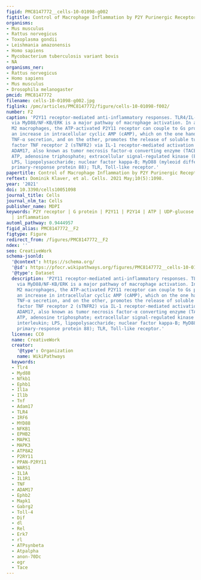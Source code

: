 ```yaml
---
figid: PMC8147772__cells-10-01098-g002
figtitle: Control of Macrophage Inflammation by P2Y Purinergic Receptors
organisms:
- Mus musculus
- Rattus norvegicus
- Toxoplasma gondii
- Leishmania amazonensis
- Homo sapiens
- Mycobacterium tuberculosis variant bovis
- NA
organisms_ner:
- Rattus norvegicus
- Homo sapiens
- Mus musculus
- Drosophila melanogaster
pmcid: PMC8147772
filename: cells-10-01098-g002.jpg
figlink: /pmc/articles/PMC8147772/figure/cells-10-01098-f002/
number: F2
caption: 'P2Y11 receptor-mediated anti-inflammatory responses. TLR4/IL-1R signaling
  via MyD88/NF-KB/ERK is a major pathway of macrophage activation. In anti-inflammatory
  M2 macrophages, the ATP-activated P2Y11 receptor can couple to Gs proteins causing
  an increase in intracellular cyclic AMP (cAMP), which on the one hand blocks TLR4-induced
  TNF-α secretion, and on the other, promotes the release of soluble tumor necrosis
  factor TNF receptor 2 (sTNFR2) via IL-1 receptor-mediated activation of metalloprotease
  ADAM17, also known as tumor necrosis factor-α converting enzyme (TACE). Abbreviations:
  ATP, adenosine triphosphate; extracellular signal-regulated kinase (ERK); IL, interleukin;
  LPS, lipopolysaccharide; nuclear factor kappa-Β; MyD88 (myleoid differentiation
  primary-response protein 88); TLR, Toll-like receptor.'
papertitle: Control of Macrophage Inflammation by P2Y Purinergic Receptors.
reftext: Dominik Klaver, et al. Cells. 2021 May;10(5):1098.
year: '2021'
doi: 10.3390/cells10051098
journal_title: Cells
journal_nlm_ta: Cells
publisher_name: MDPI
keywords: P2Y receptor | G protein | P2Y11 | P2Y14 | ATP | UDP-glucose | macrophage
  | inflammation
automl_pathway: 0.9444957
figid_alias: PMC8147772__F2
figtype: Figure
redirect_from: /figures/PMC8147772__F2
ndex: ''
seo: CreativeWork
schema-jsonld:
  '@context': https://schema.org/
  '@id': https://pfocr.wikipathways.org/figures/PMC8147772__cells-10-01098-g002.html
  '@type': Dataset
  description: 'P2Y11 receptor-mediated anti-inflammatory responses. TLR4/IL-1R signaling
    via MyD88/NF-KB/ERK is a major pathway of macrophage activation. In anti-inflammatory
    M2 macrophages, the ATP-activated P2Y11 receptor can couple to Gs proteins causing
    an increase in intracellular cyclic AMP (cAMP), which on the one hand blocks TLR4-induced
    TNF-α secretion, and on the other, promotes the release of soluble tumor necrosis
    factor TNF receptor 2 (sTNFR2) via IL-1 receptor-mediated activation of metalloprotease
    ADAM17, also known as tumor necrosis factor-α converting enzyme (TACE). Abbreviations:
    ATP, adenosine triphosphate; extracellular signal-regulated kinase (ERK); IL,
    interleukin; LPS, lipopolysaccharide; nuclear factor kappa-Β; MyD88 (myleoid differentiation
    primary-response protein 88); TLR, Toll-like receptor.'
  license: CC0
  name: CreativeWork
  creator:
    '@type': Organization
    name: WikiPathways
  keywords:
  - Tlr4
  - Myd88
  - Nfkb1
  - Ephb1
  - Il1a
  - Il1b
  - Tnf
  - Adam17
  - TLR4
  - IRF6
  - MYD88
  - NFKB1
  - EPHB2
  - MAPK1
  - MAPK3
  - ATP8A2
  - P2RY11
  - PPAN-P2RY11
  - WARS1
  - IL1A
  - IL1R1
  - TNF
  - ADAM17
  - Ephb2
  - Mapk1
  - Gabrg2
  - Toll-4
  - Dif
  - dl
  - Rel
  - Erk7
  - rl
  - ATPsynbeta
  - Atpalpha
  - anon-70Dc
  - egr
  - Tace
---
```

